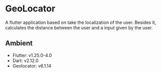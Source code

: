 # GeoLocator

A flutter application based on take the localization of the user. Besides it, calculates the distance between the user and a input given by the user.

## Ambient

- Flutter: v1.25.0-4.0
- Dart: v2.12.0
- Geolocator: v6.1.14 
